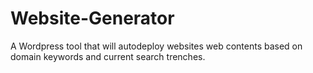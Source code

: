 Website-Generator
=================
A Wordpress tool that will autodeploy websites web contents based on domain keywords and current search trenches.
